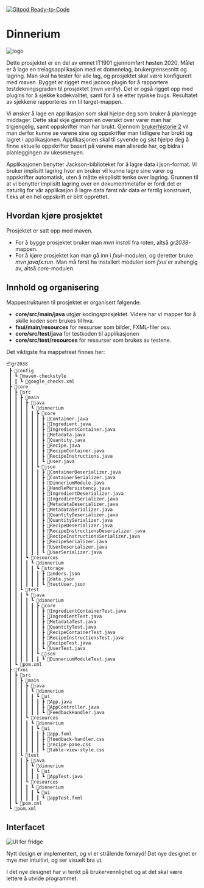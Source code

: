[![Gitpod Ready-to-Code](https://img.shields.io/badge/Gitpod-Ready--to--Code-blue?logo=gitpod)](https://gitpod.idi.ntnu.no/#https://gitlab.stud.idi.ntnu.no/it1901/groups-2020/gr2038/gr2038/)

# Dinnerium

![logo](http://folk.ntnu.no/anderobs/images/dinnerium.png "Our logo")

Dette prosjektet er en del av emnet IT1901 gjennomført høsten 2020. Målet er å lage en trelagsapplikasjon med et domenelag, brukergrensesnitt og lagring.
Man skal ha tester for alle lag, og prosjektet skal være konfigurert med maven. Bygget er rigget med jacoco plugin for å rapportere testdekningsgraden til prosjektet (mvn verify).
Det er også rigget opp med plugins for å sjekke kodekvalitet, samt for å se etter typiske bugs. Resultatet av sjekkene rapporteres inn til target-mappen.

Vi ønsker å lage en applikasjon som skal hjelpe deg som bruker å planlegge middager. Dette skal skje gjennom en oversikt over varer man har tilgjengelig,
samt oppskrifter man har brukt. Gjennom [brukerhistorie 2](brukerhistorier.md) vil man derfor kunne se varene sine og oppskrifter man tidligere har brukt og lagret
i applikasjonen. Applikasjonen skal til syvende og sist hjelpe deg å finne aktuelle oppskrifter basert på varene man allerede har, og bidra i planleggingen av ukesmenyen.

Applikasjonen benytter Jackson-biblioteket for å lagre data i json-format. Vi bruker implisitt lagring hvor en bruker vil kunne lagre sine varer og oppskrifter
automatisk, uten å måtte eksplisitt tenke over lagring. Grunnen til at vi benytter implisitt lagring over en dokumentmetafor er fordi det er naturlig 
for vår applikasjon å lagre data først når data er ferdig konstruert, f.eks at en hel oppskrift er blitt opprettet. 

## Hvordan kjøre prosjektet

Prosjektet er satt opp med maven. 
- For å bygge prosjektet bruker man *mvn install* fra roten, altså *gr2038*-mappen. 
- For å kjøre prosjektet kan man gå inn i *fxui*-modulen, og deretter bruke *mvn javafx:run*. 
  Man må først ha installert modulen som *fxui* er avhengig av, altså *core*-modulen. 


## Innhold og organisering

Mappestrukturen til prosjektet er organisert følgende:

- **core/src/main/java** utgjør kodingsprosjektet. Videre har vi mapper for å skille koden som brukes til hva.
- **fxui/main/resources** for ressurser som bilder, FXML-filer osv.
- **core/src/test/java** for testkoden til applikasjonen
- **core/src/test/resources** for ressurser som brukes av testene.

Det viktigste fra mappetreet finnes her:

```
📦gr2038  
 ┣ 📂config  
 ┃ ┗ 📂maven-checkstyle  
 ┃ ┃ ┗ 📜google_checks.xml  
 ┣ 📂core  
 ┃ ┣ 📂src  
 ┃ ┃ ┣ 📂main  
 ┃ ┃ ┃ ┣ 📂java  
 ┃ ┃ ┃ ┃ ┗ 📂dinnerium  
 ┃ ┃ ┃ ┃ ┃ ┣ 📂core  
 ┃ ┃ ┃ ┃ ┃ ┃ ┣ 📜Container.java  
 ┃ ┃ ┃ ┃ ┃ ┃ ┣ 📜Ingredient.java  
 ┃ ┃ ┃ ┃ ┃ ┃ ┣ 📜IngredientContainer.java  
 ┃ ┃ ┃ ┃ ┃ ┃ ┣ 📜Metadata.java  
 ┃ ┃ ┃ ┃ ┃ ┃ ┣ 📜Quantity.java  
 ┃ ┃ ┃ ┃ ┃ ┃ ┣ 📜Recipe.java  
 ┃ ┃ ┃ ┃ ┃ ┃ ┣ 📜RecipeContainer.java  
 ┃ ┃ ┃ ┃ ┃ ┃ ┣ 📜RecipeInstructions.java  
 ┃ ┃ ┃ ┃ ┃ ┃ ┗ 📜User.java  
 ┃ ┃ ┃ ┃ ┃ ┗ 📂json  
 ┃ ┃ ┃ ┃ ┃ ┃ ┣ 📜ContainerDeserializer.java  
 ┃ ┃ ┃ ┃ ┃ ┃ ┣ 📜ContainerSerializer.java  
 ┃ ┃ ┃ ┃ ┃ ┃ ┣ 📜DinneriumModule.java  
 ┃ ┃ ┃ ┃ ┃ ┃ ┣ 📜HandlePersistency.java  
 ┃ ┃ ┃ ┃ ┃ ┃ ┣ 📜IngredientDeserializer.java  
 ┃ ┃ ┃ ┃ ┃ ┃ ┣ 📜IngredientSerializer.java  
 ┃ ┃ ┃ ┃ ┃ ┃ ┣ 📜MetadataDeserializer.java  
 ┃ ┃ ┃ ┃ ┃ ┃ ┣ 📜MetadataSerializer.java  
 ┃ ┃ ┃ ┃ ┃ ┃ ┣ 📜QuantityDeserializer.java  
 ┃ ┃ ┃ ┃ ┃ ┃ ┣ 📜QuantitySerializer.java  
 ┃ ┃ ┃ ┃ ┃ ┃ ┣ 📜RecipeDeserializer.java  
 ┃ ┃ ┃ ┃ ┃ ┃ ┣ 📜RecipeInstructionsDeserializer.java  
 ┃ ┃ ┃ ┃ ┃ ┃ ┣ 📜RecipeInstructionsSerializer.java  
 ┃ ┃ ┃ ┃ ┃ ┃ ┣ 📜RecipeSerializer.java  
 ┃ ┃ ┃ ┃ ┃ ┃ ┣ 📜UserDeserializer.java  
 ┃ ┃ ┃ ┃ ┃ ┃ ┗ 📜UserSerializer.java  
 ┃ ┃ ┃ ┗ 📂resources  
 ┃ ┃ ┃ ┃ ┗ 📂dinnerium  
 ┃ ┃ ┃ ┃ ┃ ┗ 📂storage  
 ┃ ┃ ┃ ┃ ┃ ┃ ┣ 📜anders.json  
 ┃ ┃ ┃ ┃ ┃ ┃ ┣ 📜data.json  
 ┃ ┃ ┃ ┃ ┃ ┃ ┗ 📜testUser.json  
 ┃ ┃ ┗ 📂test  
 ┃ ┃ ┃ ┗ 📂java  
 ┃ ┃ ┃ ┃ ┗ 📂dinnerium  
 ┃ ┃ ┃ ┃ ┃ ┣ 📂core  
 ┃ ┃ ┃ ┃ ┃ ┃ ┣ 📜IngredientContainerTest.java  
 ┃ ┃ ┃ ┃ ┃ ┃ ┣ 📜IngredientTest.java  
 ┃ ┃ ┃ ┃ ┃ ┃ ┣ 📜MetadataTest.java  
 ┃ ┃ ┃ ┃ ┃ ┃ ┣ 📜QuantityTest.java  
 ┃ ┃ ┃ ┃ ┃ ┃ ┣ 📜RecipeContainerTest.java  
 ┃ ┃ ┃ ┃ ┃ ┃ ┣ 📜RecipeInstructionsTest.java  
 ┃ ┃ ┃ ┃ ┃ ┃ ┣ 📜RecipeTest.java  
 ┃ ┃ ┃ ┃ ┃ ┃ ┗ 📜UserTest.java  
 ┃ ┃ ┃ ┃ ┃ ┗ 📂json  
 ┃ ┃ ┃ ┃ ┃ ┃ ┗ 📜DinneriumModuleTest.java  
 ┃ ┗ 📜pom.xml  
 ┣ 📂fxui  
 ┃ ┣ 📂src  
 ┃ ┃ ┣ 📂main  
 ┃ ┃ ┃ ┣ 📂java  
 ┃ ┃ ┃ ┃ ┗ 📂dinnerium  
 ┃ ┃ ┃ ┃ ┃ ┗ 📂ui  
 ┃ ┃ ┃ ┃ ┃ ┃ ┣ 📜App.java  
 ┃ ┃ ┃ ┃ ┃ ┃ ┣ 📜AppController.java  
 ┃ ┃ ┃ ┃ ┃ ┃ ┗ 📜FeedbackHandler.java  
 ┃ ┃ ┃ ┗ 📂resources  
 ┃ ┃ ┃ ┃ ┗ 📂dinnerium  
 ┃ ┃ ┃ ┃ ┃ ┗ 📂ui  
 ┃ ┃ ┃ ┃ ┃ ┃ ┣ 📜app.fxml  
 ┃ ┃ ┃ ┃ ┃ ┃ ┣ 📜feedback-handler.css  
 ┃ ┃ ┃ ┃ ┃ ┃ ┣ 📜recipe-pane.css  
 ┃ ┃ ┃ ┃ ┃ ┃ ┗ 📜table-view-style.css  
 ┃ ┃ ┗ 📂test  
 ┃ ┃ ┃ ┣ 📂java  
 ┃ ┃ ┃ ┃ ┗ 📂dinnerium  
 ┃ ┃ ┃ ┃ ┃ ┗ 📂ui  
 ┃ ┃ ┃ ┃ ┃ ┃ ┗ 📜AppTest.java  
 ┃ ┃ ┃ ┗ 📂resources  
 ┃ ┃ ┃ ┃ ┗ 📂dinnerium  
 ┃ ┃ ┃ ┃ ┃ ┗ 📂ui  
 ┃ ┃ ┃ ┃ ┃ ┃ ┗ 📜appTest.fxml  
 ┃ ┗ 📜pom.xml  
 ┗ 📜pom.xml
```

## Interfacet

![UI for fridge](http://folk.ntnu.no/anderobs/images/fridge.png "The fridge UI")

Nytt design er implementert, og vi er strålende fornøyd! Det nye designet er mye mer intuitivt, og ser visuelt bra ut.

I det nye designet har vi tenkt på brukervennlighet og at det skal være lettere å utvide programmet.
